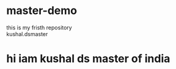# master-demo
this is my fristh repository
<br>
kushal.dsmaster
<h1>hi iam kushal ds master of india </h1>
